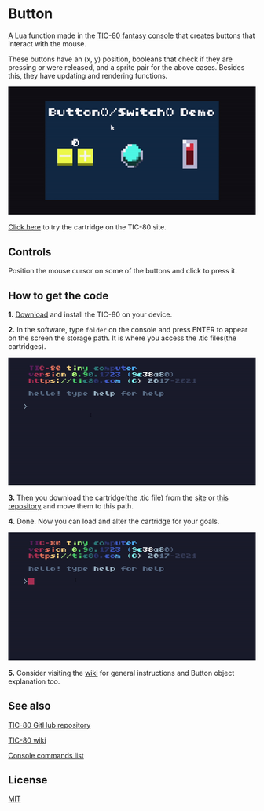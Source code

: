 # Button

A Lua function made in the [TIC-80 fantasy console](https://tic80.com/) that creates buttons that interact with the mouse.

These buttons have an (x, y) position, booleans that check if they are pressing or were released, and a sprite pair for the above cases. Besides this, they have updating and rendering functions.

![gif of the cartridge demo.](gifs/demo.gif)

[Click here][cartridge web page] to try the cartridge on the TIC-80 site.

## Controls

Position the mouse cursor on some of the buttons and click to press it.

## How to get the code

**1.** [Download](https://tic80.com/create) and install the TIC-80 on your device.

**2.** In the software, type `folder` on the console and press ENTER to appear on the screen the storage path. It is where you access the .tic files(the cartridges).
  
  ![demo of how to find out the storage path](/gifs/storagePath.gif)

**3.** Then you download the cartridge(the .tic file) from the [site][cartridge web page] or [this repository](/source/) and move them to this path.

**4.** Done. Now you can load and alter the cartridge for your goals.

  ![demo of how to access the cartridges on the TIC-80](/gifs/seeOnTic.gif)

**5.** Consider visiting the [wiki](https://github.com/JoaoPauloVF/button-function/wiki) for general instructions and Button object explanation too.

[cartridge web page]:https://tic80.com/play?cart=2795

## See also

[TIC-80 GitHub repository](https://github.com/nesbox/TIC-80/)

[TIC-80 wiki](https://github.com/nesbox/TIC-80/wiki)

[Console commands list](https://github.com/nesbox/TIC-80/wiki/Console#available-commands)

## License

[MIT](LICENSE)

